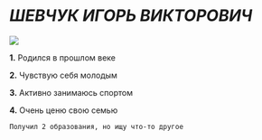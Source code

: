 # _**ШЕВЧУК ИГОРЬ ВИКТОРОВИЧ**_
![](я.jpg)

**1.** Родился в прошлом веке

**2.** Чувствую себя молодым

**3.** Активно занимаюсь спортом

**4.** Очень ценю свою семью

    Получил 2 образования, но ищу что-то другое
